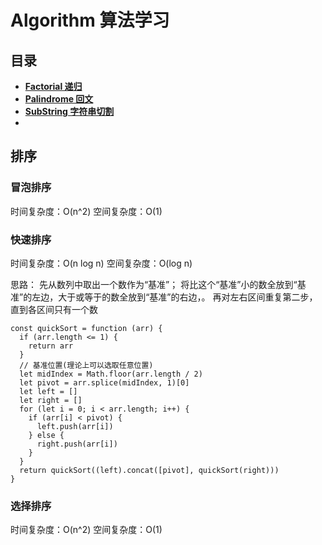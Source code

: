 # Algorithm 算法学习

## 目录

- **[Factorial 递归](https://github.com/stephentian/daily-js/blob/master/01-Algorithm/01-Factorial/factorial.js)**
- **[Palindrome 回文](https://github.com/stephentian/daily-js/blob/master/01-Algorithm/02-Palindrome/01-Palindrome.js)**
- **[SubString 字符串切割](https://github.com/stephentian/daily-js/blob/master/01-Algorithm/03-SubString/SubString.js)**
- **[]()**


## 排序

### 冒泡排序
时间复杂度：O(n^2)
空间复杂度：O(1)

### 快速排序
时间复杂度：O(n log n)
空间复杂度：O(log n)

思路：
先从数列中取出一个数作为“基准”；
将比这个“基准”小的数全放到“基准”的左边，大于或等于的数全放到“基准”的右边，。
再对左右区间重复第二步，直到各区间只有一个数

```
const quickSort = function (arr) {
  if (arr.length <= 1) {
    return arr
  }
  // 基准位置(理论上可以选取任意位置)
  let midIndex = Math.floor(arr.length / 2)
  let pivot = arr.splice(midIndex, 1)[0]
  let left = []
  let right = []
  for (let i = 0; i < arr.length; i++) {
    if (arr[i] < pivot) {
      left.push(arr[i])
    } else {
      right.push(arr[i])
    }
  }
  return quickSort((left).concat([pivot], quickSort(right)))
}
```


### 选择排序
时间复杂度：O(n^2)
空间复杂度：O(1)

```

```

